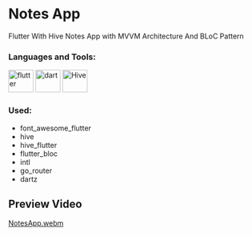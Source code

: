# Notes App

Flutter With Hive Notes App with MVVM Architecture And BLoC Pattern

<h3 align="left">Languages and Tools:</h3>
<p align="left"> 
        <img src="https://www.vectorlogo.zone/logos/flutterio/flutterio-icon.svg" alt="flutter" width="50" height="45"/> 
        <img src="https://www.vectorlogo.zone/logos/dartlang/dartlang-icon.svg" alt="dart" width="50" height="45"/>
        <img src="https://encrypted-tbn0.gstatic.com/images?q=tbn:ANd9GcTMPq4YNrCDzxfBUu7I4wlkncj7XnUgF8rl1A&s" alt="Hive" width="50" height="45" />
</p>

### Used:
*   font_awesome_flutter
*   hive
*   hive_flutter
*   flutter_bloc
*   intl
*   go_router
*   dartz

## Preview Video

[NotesApp.webm](https://github.com/Fady-Esam/Notes-App/assets/146977882/b9c0cc1c-1003-480d-a3a2-b29a44f1df4c)
